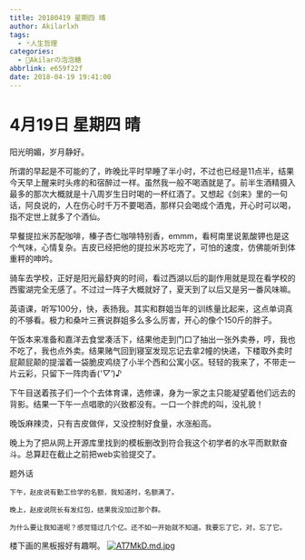 ```yaml
---
title: 20180419 星期四 晴
author: Akilarlxh
tags:
  - 🃏人生哲理
categories:
  - 🍬Akilarの泡泡糖
abbrlink: e659f22f
date: 2018-04-19 19:41:00
---
```

# 4月19日 星期四 晴

阳光明媚，岁月静好。

所谓的早起是不可能的了，昨晚比平时早睡了半小时，不过也已经是11点半，结果今天早上醒来时头疼的和宿醉过一样。虽然我一般不喝酒就是了。前半生酒精摄入最多的那次大概就是十八周岁生日时喝的一杯红酒了。又想起《剑来》里的一句话，阿良说的，人在伤心时千万不要喝酒，那样只会喝成个酒鬼，开心时可以喝，指不定世上就多了个酒仙。

早餐提拉米苏配咖啡，榛子杏仁咖啡特别香，emmm，看柯南里说氰酸钾也是这个气味，心情复杂。吉皮已经把他的提拉米苏吃完了，可怕的速度，仿佛能听到体重秤的呻吟。

骑车去学校，正好是阳光最舒爽的时间，看过西湖以后的副作用就是现在看学校的西蜜湖完全无感了。不过过一阵子大概就好了，夏天到了以后又是另一番风味嘛。

英语课，听写100分，快，表扬我。其实和群姐当年的训练量比起来，这点单词真的不够看。极力和桑叶三赛说群姐多么多么厉害，开心的像个150斤的胖子。

午饭本来准备和嘉洋去食堂凑活下，结果他走到门口了抽出一张外卖券，哼，我也不吃了，我也点外卖。结果赌气回到寝室发现忘记去拿2幢的快递，下楼取外卖时屁颠屁颠的提溜着一袋脆皮鸡绕了小半个西和公寓小区。轻轻的我来了，不带走一片云彩，只留下一阵肉香(*'▽'*)♪

下午目送着孩子们一个个去体育课，选修课，身为一家之主只能凝望着他们远去的背影。结果一下午一点唱歌的兴致都没有。一口一个胖虎的叫，没礼貌！

晚饭麻辣烫，只有吉皮做伴，又没控制好食量，水涨船高。

晚上为了把从网上开源库里找到的模板删改到符合我这个初学者的水平而默默奋斗。总算赶在截止之前把web实验提交了。

题外话
```
下午，赵皮说有勤工俭学的名额，我知道时，名额满了。

晚上，赵皮说院长有发红包，结果我没加过那个群。

为什么要让我知道呢？感觉错过几个亿。还不如一开始就不知道。我要忘了它，对，忘了它。
```
楼下画的黑板报好有趣啊。
[![AT7MkD.md.jpg](https://s2.ax1x.com/2019/04/10/AT7MkD.md.jpg)](https://imgchr.com/i/AT7MkD)